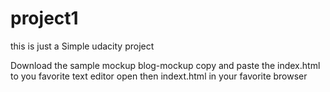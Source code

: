 # project1
this is just a Simple udacity project

Download the sample mockup blog-mockup
copy and paste the index.html to you favorite text editor
open then indext.html in your favorite browser


